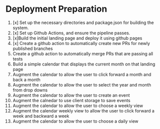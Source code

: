 # Deployment Preparation
1. [x] Set up the necessary directories and package.json for building the system.
2. [x] Set up Github Actions, and ensure the pipeline passes.
3. [x]Build the initial landing page and deploy it using github pages
4. [x] Create a github action to automatically create new PRs for newly published branches
5. Create a github action to automatically merge PRs that are passing all tests
6. Build a simple calendar that displays the current month on that landing page
7. Augment the calendar to allow the user to click forward a month and back a month
8. Augment the calendar to allow the user to select the year and month from drop downs
9. Augment the calendar to allow the user to create an event
10. Augment the calnedar to use client storage to save events
11. Augment the calendar to allow the user to choose a weekly view
12. Augment the calendar weekly view to allow the user to click forward a week and backward a week
13. Augment the calendar to allow the user to choose a daily view
